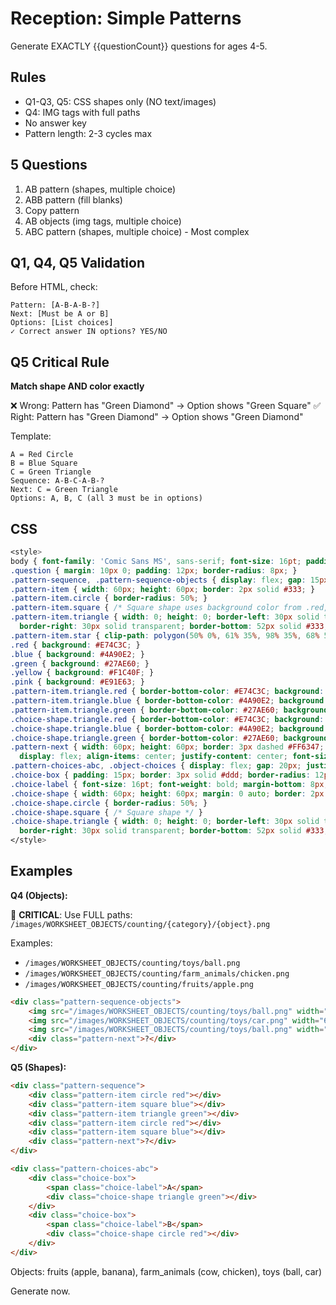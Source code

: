 # Reception: Simple Patterns

Generate EXACTLY {{questionCount}} questions for ages 4-5.

## Rules

- Q1-Q3, Q5: CSS shapes only (NO text/images)
- Q4: IMG tags with full paths
- No answer key
- Pattern length: 2-3 cycles max

## 5 Questions

1. AB pattern (shapes, multiple choice)
2. ABB pattern (fill blanks)
3. Copy pattern
4. AB objects (img tags, multiple choice)
5. ABC pattern (shapes, multiple choice) - Most complex

## Q1, Q4, Q5 Validation

Before HTML, check:
```
Pattern: [A-B-A-B-?]
Next: [Must be A or B]
Options: [List choices]
✓ Correct answer IN options? YES/NO
```

## Q5 Critical Rule

**Match shape AND color exactly**

❌ Wrong: Pattern has "Green Diamond" → Option shows "Green Square"
✅ Right: Pattern has "Green Diamond" → Option shows "Green Diamond"

Template:
```
A = Red Circle
B = Blue Square
C = Green Triangle
Sequence: A-B-C-A-B-?
Next: C = Green Triangle
Options: A, B, C (all 3 must be in options)
```

## CSS
```css
<style>
body { font-family: 'Comic Sans MS', sans-serif; font-size: 16pt; padding: 20px; }
.question { margin: 10px 0; padding: 12px; border-radius: 8px; }
.pattern-sequence, .pattern-sequence-objects { display: flex; gap: 15px; justify-content: center; padding: 20px; flex-wrap: wrap; }
.pattern-item { width: 60px; height: 60px; border: 2px solid #333; }
.pattern-item.circle { border-radius: 50%; }
.pattern-item.square { /* Square shape uses background color from .red, .blue, etc */ }
.pattern-item.triangle { width: 0; height: 0; border-left: 30px solid transparent;
  border-right: 30px solid transparent; border-bottom: 52px solid #333; border-top: none; background: transparent; }
.pattern-item.star { clip-path: polygon(50% 0%, 61% 35%, 98% 35%, 68% 57%, 79% 91%, 50% 70%, 21% 91%, 32% 57%, 2% 35%, 39% 35%); }
.red { background: #E74C3C; }
.blue { background: #4A90E2; }
.green { background: #27AE60; }
.yellow { background: #F1C40F; }
.pink { background: #E91E63; }
.pattern-item.triangle.red { border-bottom-color: #E74C3C; background: transparent; }
.pattern-item.triangle.blue { border-bottom-color: #4A90E2; background: transparent; }
.pattern-item.triangle.green { border-bottom-color: #27AE60; background: transparent; }
.choice-shape.triangle.red { border-bottom-color: #E74C3C; background: transparent; }
.choice-shape.triangle.blue { border-bottom-color: #4A90E2; background: transparent; }
.choice-shape.triangle.green { border-bottom-color: #27AE60; background: transparent; }
.pattern-next { width: 60px; height: 60px; border: 3px dashed #FF6347;
  display: flex; align-items: center; justify-content: center; font-size: 32pt; color: #FF6347; }
.pattern-choices-abc, .object-choices { display: flex; gap: 20px; justify-content: center; }
.choice-box { padding: 15px; border: 3px solid #ddd; border-radius: 12px; text-align: center; }
.choice-label { font-size: 16pt; font-weight: bold; margin-bottom: 8px; }
.choice-shape { width: 60px; height: 60px; margin: 0 auto; border: 2px solid #333; }
.choice-shape.circle { border-radius: 50%; }
.choice-shape.square { /* Square shape */ }
.choice-shape.triangle { width: 0; height: 0; border-left: 30px solid transparent;
  border-right: 30px solid transparent; border-bottom: 52px solid #333; border-top: none; background: transparent; }
</style>
```

## Examples

**Q4 (Objects):**

🚨 **CRITICAL**: Use FULL paths: `/images/WORKSHEET_OBJECTS/counting/{category}/{object}.png`

Examples:
- `/images/WORKSHEET_OBJECTS/counting/toys/ball.png`
- `/images/WORKSHEET_OBJECTS/counting/farm_animals/chicken.png`
- `/images/WORKSHEET_OBJECTS/counting/fruits/apple.png`

```html
<div class="pattern-sequence-objects">
    <img src="/images/WORKSHEET_OBJECTS/counting/toys/ball.png" width="60" height="60" alt="Ball" />
    <img src="/images/WORKSHEET_OBJECTS/counting/toys/car.png" width="60" height="60" alt="Car" />
    <img src="/images/WORKSHEET_OBJECTS/counting/toys/ball.png" width="60" height="60" alt="Ball" />
    <div class="pattern-next">?</div>
</div>
```

**Q5 (Shapes):**
```html
<div class="pattern-sequence">
    <div class="pattern-item circle red"></div>
    <div class="pattern-item square blue"></div>
    <div class="pattern-item triangle green"></div>
    <div class="pattern-item circle red"></div>
    <div class="pattern-item square blue"></div>
    <div class="pattern-next">?</div>
</div>

<div class="pattern-choices-abc">
    <div class="choice-box">
        <span class="choice-label">A</span>
        <div class="choice-shape triangle green"></div>
    </div>
    <div class="choice-box">
        <span class="choice-label">B</span>
        <div class="choice-shape circle red"></div>
    </div>
</div>
```

Objects: fruits (apple, banana), farm_animals (cow, chicken), toys (ball, car)

Generate now.
